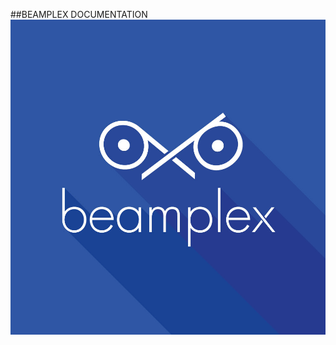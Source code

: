 ##BEAMPLEX DOCUMENTATION
![1](https://github.com/andrewsergeev24/beamplex/blob/master/beamplex.jpg?raw=true)